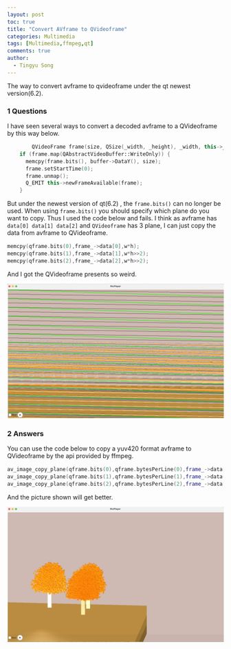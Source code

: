 ```yaml
---
layout: post
toc: true
title: "Convert AVframe to QVideoframe"
categories: Multimedia
tags: [Multimedia,ffmpeg,qt]
comments: true
author: 
  - Tingyu Song 
---
```


The way to convert avframe to qvideoframe under the qt newest version(6.2).

### 1 Questions

I have seen several ways to convert a decoded avframe to a QVideoframe by this way below.

```c++
		QVideoFrame frame(size, QSize(_width, _height), _width, this->_format.pixelFormat());
    if (frame.map(QAbstractVideoBuffer::WriteOnly)) {
      memcpy(frame.bits(), buffer->DataY(), size);
      frame.setStartTime(0);
      frame.unmap();
      Q_EMIT this->newFrameAvailable(frame);
    }
```

But under the newest version of qt(6.2) , the `frame.bits()` can no longer be used. When using `frame.bits()` you should specify which plane do you want to copy. Thus I used the code below and fails. I think as avframe has `data[0] data[1] data[2]` and `QVideoframe` has 3 plane, I can just copy the data from avframe to QVideoframe.

```c
memcpy(qframe.bits(0),frame_->data[0],w*h);
memcpy(qframe.bits(1),frame_->data[1],w*h>>2);
memcpy(qframe.bits(2),frame_->data[2],w*h>>2);
```

And I got the QVideoframe presents so weird.

![](/assets/yuv420p2qvideoframe/1.png)

### 2 Answers

You can use the code below to copy a yuv420 format avframe to QVideoframe by the api provided by ffmpeg.

```c++
av_image_copy_plane(qframe.bits(0),qframe.bytesPerLine(0),frame_->data[0],frame_->linesize[0],w,h);
av_image_copy_plane(qframe.bits(1),qframe.bytesPerLine(1),frame_->data[1],frame_->linesize[1],w/2,h/2);
av_image_copy_plane(qframe.bits(2),qframe.bytesPerLine(2),frame_->data[2],frame_->linesize[2],w/2,h/2);
```

And the picture shown will get better.

![](/assets/yuv420p2qvideoframe/2.png)
